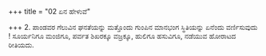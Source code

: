 +++
title = "02 ಏನ ಹೇಳುವೆ"

+++
2. ಪಾಂಡವರ ಗೆಲುವಿನ ಘನತೆಯನ್ನು ಮತ್ತೊಂದು ಗುಂಪಿನ ಮಾನಭಂಗ ಸ್ಥಿತಿಯನ್ನು ಏನೆಂದು ವರ್ಣಿಸುವುದು ! ಸೂರ್ಯನಿಗೂ ಮಂಜಿಗೂ, ಪರ್ವತ ಶಿಖರಕ್ಕೂ ವಜ್ರಕ್ಕೂ, ಹುಲಿಗೂ ಹಸುವಿಗೂ, ನಡೆಯುವ ಹೋರಾಟದ ರೀತಿಯದು.